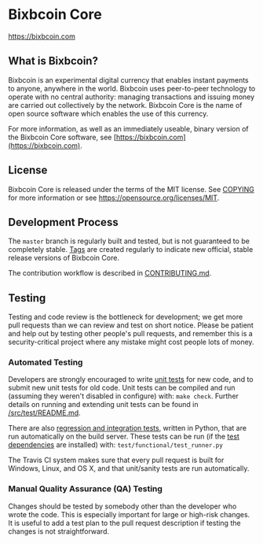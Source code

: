 Bixbcoin Core
=====================================

https://bixbcoin.com

What is Bixbcoin?
----------------

Bixbcoin is an experimental digital currency that enables instant payments to
anyone, anywhere in the world. Bixbcoin uses peer-to-peer technology to operate
with no central authority: managing transactions and issuing money are carried
out collectively by the network. Bixbcoin Core is the name of open source
software which enables the use of this currency.

For more information, as well as an immediately useable, binary version of
the Bixbcoin Core software, see [https://bixbcoin.com](https://bixbcoin.com).

License
-------

Bixbcoin Core is released under the terms of the MIT license. See [COPYING](COPYING) for more
information or see https://opensource.org/licenses/MIT.

Development Process
-------------------

The `master` branch is regularly built and tested, but is not guaranteed to be
completely stable. [Tags](https://github.com/Bixbcoin/Bixbcoin-core/tags) are created
regularly to indicate new official, stable release versions of Bixbcoin Core.

The contribution workflow is described in [CONTRIBUTING.md](CONTRIBUTING.md).

Testing
-------

Testing and code review is the bottleneck for development; we get more pull
requests than we can review and test on short notice. Please be patient and help out by testing
other people's pull requests, and remember this is a security-critical project where any mistake might cost people
lots of money.

### Automated Testing

Developers are strongly encouraged to write [unit tests](src/test/README.md) for new code, and to
submit new unit tests for old code. Unit tests can be compiled and run
(assuming they weren't disabled in configure) with: `make check`. Further details on running
and extending unit tests can be found in [/src/test/README.md](/src/test/README.md).

There are also [regression and integration tests](/test), written
in Python, that are run automatically on the build server.
These tests can be run (if the [test dependencies](/test) are installed) with: `test/functional/test_runner.py`

The Travis CI system makes sure that every pull request is built for Windows, Linux, and OS X, and that unit/sanity tests are run automatically.

### Manual Quality Assurance (QA) Testing

Changes should be tested by somebody other than the developer who wrote the
code. This is especially important for large or high-risk changes. It is useful
to add a test plan to the pull request description if testing the changes is
not straightforward.
